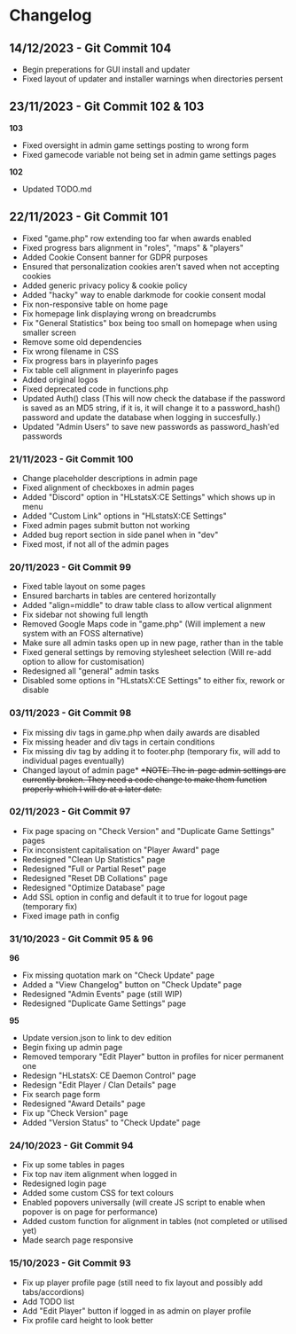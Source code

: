# Changelog

## 14/12/2023 - Git Commit 104
* Begin preperations for GUI install and updater
* Fixed layout of updater and installer warnings when directories persent

## 23/11/2023 - Git Commit 102 & 103
**103**
* Fixed oversight in admin game settings posting to wrong form
* Fixed gamecode variable not being set in admin game settings pages

**102**
* Updated TODO.md

## 22/11/2023 - Git Commit 101
* Fixed "game.php" row extending too far when awards enabled
* Fixed progress bars alignment in "roles", "maps" & "players"
* Added Cookie Consent banner for GDPR purposes
* Ensured that personalization cookies aren't saved when not accepting cookies
* Added generic privacy policy & cookie policy
* Added "hacky" way to enable darkmode for cookie consent modal
* Fix non-responsive table on home page
* Fix homepage link displaying wrong on breadcrumbs
* Fix "General Statistics" box being too small on homepage when using smaller screen
* Remove some old dependencies
* Fix wrong filename in CSS
* Fix progress bars in playerinfo pages
* Fix table cell alignment in playerinfo pages
* Added original logos
* Fixed deprecated code in functions.php
* Updated Auth() class (This will now check the database if the password is saved as an MD5 string, if it is, it will change it to
                        a password_hash() password and update the database when logging in succesfully.)
* Updated "Admin Users" to save new passwords as password_hash'ed passwords

### 21/11/2023 - Git Commit 100
* Change placeholder descriptions in admin page
* Fixed alignment of checkboxes in admin pages
* Added "Discord" option in "HLstatsX:CE Settings" which shows up in menu
* Added "Custom Link" options in "HLstatsX:CE Settings"
* Fixed admin pages submit button not working
* Added bug report section in side panel when in "dev"
* Fixed most, if not all of the admin pages

### 20/11/2023 - Git Commit 99
* Fixed table layout on some pages
* Ensured barcharts in tables are centered horizontally
* Added "align=middle" to draw table class to allow vertical alignment
* Fix sidebar not showing full length
* Removed Google Maps code in "game.php" (Will implement a new system with an FOSS alternative)
* Make sure all admin tasks open up in new page, rather than in the table
* Fixed general settings by removing stylesheet selection (Will re-add option to allow for customisation)
* Redesigned all "general" admin tasks
* Disabled some options in "HLstatsX:CE Settings" to either fix, rework or disable 

### 03/11/2023 - Git Commit 98
* Fix missing div tags in game.php when daily awards are disabled
* Fix missing header and div tags in certain conditions
* Fix missing div tag by adding it to footer.php (temporary fix, will add to individual pages eventually)
* Changed layout of admin page*
    ~~*NOTE: The in-page admin settings are currently broken. They need a code change to make them function properly which I will do at a later date.~~

### 02/11/2023 - Git Commit 97
* Fix page spacing on "Check Version" and "Duplicate Game Settings" pages
* Fix inconsistent capitalisation on "Player Award" page
* Redesigned "Clean Up Statistics" page
* Redesigned "Full or Partial Reset" page
* Redesigned "Reset DB Collations" page
* Redesigned "Optimize Database" page
* Add SSL option in config and default it to true for logout page (temporary fix)
* Fixed image path in config

### 31/10/2023 - Git Commit 95 & 96
**96**
* Fix missing quotation mark on "Check Update" page
* Added a "View Changelog" button on "Check Update" page
* Redesigned "Admin Events" page (still WIP)
* Redesigned "Duplicate Game Settings" page

**95**
* Update version.json to link to dev edition
* Begin fixing up admin page
* Removed temporary "Edit Player" button in profiles for nicer permanent one
* Redesign "HLstatsX: CE Daemon Control" page
* Redesign "Edit Player / Clan Details" page
* Fix search page form
* Redesigned "Award Details" page
* Fix up "Check Version" page
* Added "Version Status" to "Check Update" page

### 24/10/2023 - Git Commit 94
* Fix up some tables in pages
* Fix top nav item alignment when logged in
* Redesigned login page
* Added some custom CSS for text colours
* Enabled popovers universally (will create JS script to enable when popover is on page for performance)
* Added custom function for alignment in tables (not completed or utilised yet)
* Made search page responsive

### 15/10/2023 - Git Commit 93
* Fix up player profile page (still need to fix layout and possibly add tabs/accordions)
* Add TODO list
* Add "Edit Player" button if logged in as admin on player profile
* Fix profile card height to look better